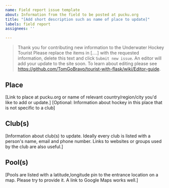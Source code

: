 ```yaml
---
name: Field report issue template
about: Information from the field to be posted at pucku.org
title: "[Add short description such as name of place to update]"
labels: field report
assignees: ''

---
```


> Thank you for contributing new information to the Underwater Hockey Tourist
> Please replace the items in [....] with the requested information, delete this text and click `Submit new issue`.
> An editor will add your update to the site soon. To learn about editing please see https://github.com/TomGoBravo/tourist-with-flask/wiki/Editor-guide.

## Place

[Link to place at pucku.org or name of relevant country/region/city you'd like to add or update.]
[Optional: Information about hockey in this place that is not specific to a club]

## Club(s)

[Information about club(s) to update. Ideally every club is listed with a person's name, email and phone number. Links to websites or groups used by the club are also useful.]

## Pool(s)

[Pools are listed with a latitude,longitude pin to the entrance location on a map. Please try to provide it. A link to Google Maps works well.]
